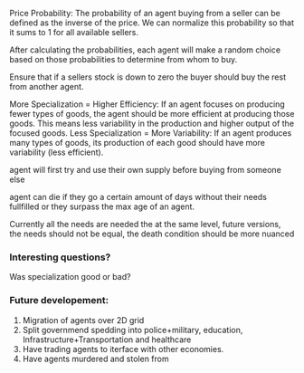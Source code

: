 
Price Probability: The probability of an agent buying from a seller can be defined as the inverse of the price. We can normalize this probability so that it sums to 1 for all available sellers.

After calculating the probabilities, each agent will make a random choice based on those probabilities to determine from whom to buy.

Ensure that if a sellers stock is down to zero the buyer should buy the rest from another agent. 

More Specialization = Higher Efficiency: If an agent focuses on producing fewer types of goods, the agent should be more efficient at producing those goods. This means less variability in the production and higher output of the focused goods.
Less Specialization = More Variability: If an agent produces many types of goods, its production of each good should have more variability (less efficient).

agent will first try and use their own supply before buying from someone else

agent can die if they go a certain amount of days without their needs fullfilled or they surpass the max age of an agent. 

Currently all the needs are needed the at the same level, future versions, the needs should not be equal, the death condition should be more nuanced


### Interesting questions? 

Was specialization good or bad? 

### Future developement:

1. Migration of agents over 2D grid
2. Split governmend spedding into police+military, education, Infrastructure+Transportation and healthcare
3. Have trading agents to iterface with other economies. 
4. Have agents murdered and stolen from
